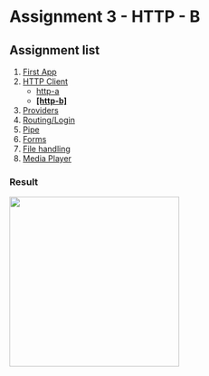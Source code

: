# Assignment 3 - HTTP - B

## Assignment list
1. [First App](https://github.com/joonasmkauppinen/first-ionic-app/tree/master)
2. [HTTP Client](https://github.com/joonasmkauppinen/first-ionic-app/tree/http-a)
   - [http-a](https://github.com/joonasmkauppinen/first-ionic-app/tree/http-a)
   - **[[http-b]](https://github.com/joonasmkauppinen/first-ionic-app/tree/http-b)**
3. [Providers](https://github.com/joonasmkauppinen/first-ionic-app/tree/ionic-providers)
4. [Routing/Login](https://github.com/joonasmkauppinen/first-ionic-app/tree/ionic-navigation-login)
5. [Pipe]()
6. [Forms]()
7. [File handling]()
8. [Media Player]()

### Result
<img src="https://user-images.githubusercontent.com/28673805/51280773-3ba11e80-19e9-11e9-9aae-2a3d3411f028.png" width="300">
